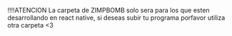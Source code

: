 !!!!ATENCION
La carpeta de ZIMPBOMB solo sera para los que esten desarrollando en react native, si deseas subir tu programa porfavor utiliza otra carpeta <3
